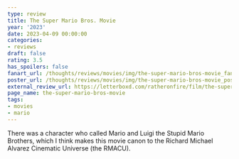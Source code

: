 ```yaml
---
type: review
title: The Super Mario Bros. Movie
year: '2023'
date: 2023-04-09 00:00:00
categories:
- reviews
draft: false
rating: 3.5
has_spoilers: false
fanart_url: /thoughts/reviews/movies/img/the-super-mario-bros-movie_fanart.png
poster_url: /thoughts/reviews/movies/img/the-super-mario-bros-movie_poster.png
external_review_url: https://letterboxd.com/ratheronfire/film/the-super-mario-bros-movie/
page_name: the-super-mario-bros-movie
tags:
- movies
- mario
---
```


There was a character who called Mario and Luigi the Stupid Mario Brothers, which I think makes this movie canon to the Richard Michael Alvarez Cinematic Universe (the RMACU).

